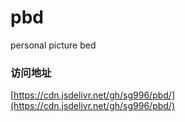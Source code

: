 # pbd
personal picture bed

### 访问地址
[https://cdn.jsdelivr.net/gh/sg996/pbd/](https://cdn.jsdelivr.net/gh/sg996/pbd/)
